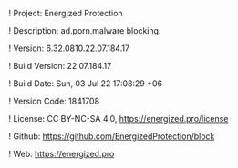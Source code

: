 ! Project: Energized Protection

! Description: ad.porn.malware blocking.

! Version: 6.32.0810.22.07.184.17

! Build Version: 22.07.184.17

! Build Date: Sun, 03 Jul 22 17:08:29 +06

! Version Code: 1841708

! License: CC BY-NC-SA 4.0, https://energized.pro/license

! Github: https://github.com/EnergizedProtection/block

! Web: https://energized.pro
